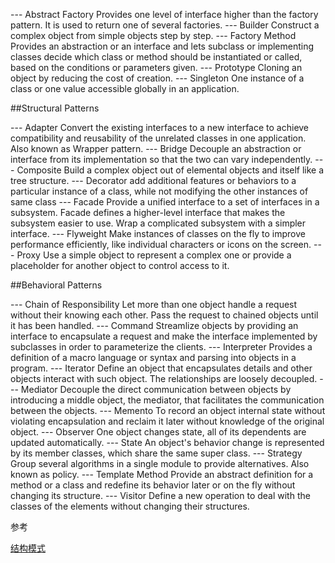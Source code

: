 --- Abstract Factory
    Provides one level of interface higher than the factory pattern. It is used to return one of several factories.
--- Builder
    Construct a complex object from simple objects step by step.
--- Factory Method
    Provides an abstraction or an interface and lets subclass or implementing classes decide which class or method should be
    instantiated or called, based on the conditions or parameters given.
--- Prototype
    Cloning an object by reducing the cost of creation.
--- Singleton
    One instance of a class or one value accessible globally in an application.

##Structural Patterns

--- Adapter
    Convert the existing interfaces to a new interface to achieve compatibility and reusability of the unrelated classes
    in one application. Also known as Wrapper pattern.
--- Bridge
    Decouple an abstraction or interface from its implementation so that the two can vary independently.
--- Composite
    Build a complex object out of elemental objects and itself like a tree structure.
--- Decorator
    add additional features or behaviors to a particular instance of a class, while not modifying the other instances of same class
--- Facade
 Provide a unified interface to a set of interfaces in a subsystem. Facade defines a higher-level interface that makes the subsystem easier to use. Wrap a complicated subsystem with a simpler interface.
--- Flyweight
    Make instances of classes on the fly to improve performance efficiently, like individual characters or icons on the screen.
--- Proxy
    Use a simple object to represent a complex one or provide a placeholder for another object to control access to it.

##Behavioral Patterns

--- Chain of Responsibility
    Let more than one object handle a request without their knowing each other. Pass the request to chained objects until
    it has been handled.
--- Command
    Streamlize objects by providing an interface to encapsulate a request and make the interface implemented by subclasses
    in order to parameterize the clients.
--- Interpreter
    Provides a definition of a macro language or syntax and parsing into objects in a program.
--- Iterator
    Define an object that encapsulates details and other objects interact with such object. The relationships are loosely decoupled.
--- Mediator
Decouple the direct communication between objects by introducing a middle object, the mediator, that facilitates the communication
 between the objects.
--- Memento
    To record an object internal state without violating encapsulation and reclaim it later without knowledge of the original object.
--- Observer
    One object changes state, all of its dependents are updated automatically.
--- State
    An object's behavior change is represented by its member classes, which share the same super class.
--- Strategy
    Group several algorithms in a single module to provide alternatives. Also known as policy.
--- Template Method
    Provide an abstract definition for a method or a class and redefine its behavior later or on the fly without changing its structure.
--- Visitor
    Define a new operation to deal with the classes of the elements without changing their structures.





参考

[结构模式](http://blog.csdn.net/jiangxinyu/article/details/8720574)